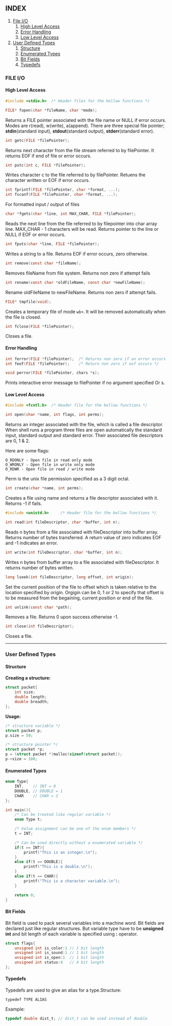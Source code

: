 ## INDEX ##

1. [File I/O](https://github.com/aagontuk/cheatsheets/blob/master/C_programming.md#file-io)
    1. [High Level Access](https://github.com/aagontuk/cheatsheets/blob/master/C_programming.md#high-level-access)
    2. [Error Handling](https://github.com/aagontuk/cheatsheets/blob/master/C_programming.md#error-handling)
    3. [Low Level Access](https://github.com/aagontuk/cheatsheets/blob/master/C_programming.md#low-level-access)
2. [User Defined Types](https://github.com/aagontuk/cheatsheets/blob/master/C_programming.md#user-defined-types)
    1. [Structure](https://github.com/aagontuk/cheatsheets/blob/master/C_programming.md#structure)
    2. [Enumerated Types](https://github.com/aagontuk/cheatsheets/blob/master/C_programming.md#enumerated-types)
    3. [Bit Fields](https://github.com/aagontuk/cheatsheets/blob/master/C_programming.md#bit-fields)
    4. [Typedefs](https://github.com/aagontuk/cheatsheets/blob/master/C_programming.md#typedefs)

### FILE I/O ###

#### High Level Access ####

```c
#include <stdio.h>	/* Header files for the bellow functions */
```

```c
FILE* fopen(char *fileName, char *mode);
```

Returns a FILE pointer associated with the file name or NULL if error occurs. Modes are r(read), w(write), a(append).
There are three special file pointer; **stdin**(standard input), **stdout**(standard output), **stderr**(standard error).

```c
int getc(FILE *filePointer);
```

Returns next character from the file stream referred to by filePointer. It returns EOF if end of file or error occurs.

```c
int putc(int c, FILE *filePointer);
```

Writes character c to the file referred to by filePointer. Retuens the character written or EOF if error occurs.

```c
int fprintf(FILE *filePointer, char *format, ...);
int fscanf(FILE *filePointer, char *format, ...);
```

For formatted input / output of files

```c
char *fgets(char *line, int MAX_CHAR, FILE *filePointer);
```

Reads the next line from the file referred to by filepointer into char array line. MAX_CHAR - 1 characters will be read.
Returns pointer to the line or NULL if EOF or error occurs.

```c
int fputs(char *line, FILE *filePointer);
```

Writes a string to a file. Returns EOF if error occurs, zero otherwise.

```c
int remove(const char *fileName);
```

Removes fileName from file system. Returns non zero if attempt fails

```c
int rename(const char *oldFileName, const char *newFileName);
```

Rename oldFileName to newFileName. Returns non zero if attempt fails.

```c
FILE* tmpfile(void);
```

Creates a temporary file of mode `wb+`. It will be removed automatically when the file is closed.

```c
int fclose(FILE *filePointer);
```

Closes a file.

#### Error Handling ####

```c
int ferror(FILE *filePointer);	/* Returns non zero if an error occurs */
int feof(FILE *filePointer);	/* Return non zero if eof occurs */
```
```c
void perror(FILE *filePointer, chars *s);
```

Prints interactive error message to filePointer if no argument specified Or s.

#### Low Level Access ####

```c
#include <fcntl.h>	/* Header file for the bellow functions */
```

```c
int open(char *name, int flags, int perms);
```

Returns an integer associated with the file, which is called a file descriptor.
When shell runs a program three files are open automatically the standard input, standard output and standard error.
Their associated file descriptors are 0, 1 & 2.

Here are some flags:
```
O_RDONLY - Open file in read only mode
O_WRONLY - Open file in write only mode
O_RDWR - Open file in read / write mode
```

Perm is the unix file permission specified as a 3 digit octal.

```c
int create(char *name, int perms);
```

Creates a file using name and returns a file descriptor associated with it. Returns -1 if fails.

```c
#include <unistd.h>		/* Header file for the bellow functions */
```

```c
int read(int fileDescriptor, char *buffer, int n);
```

Reads n bytes from a file associated with fileDescriptor into buffer array. Returns number of bytes transferred.
A return value of zero indicates EOF and -1 indicates an error.

```c
int write(int fileDescriptor, char *buffer, int n);
```

Writes n bytes from buffer array to a file associated with fileDescriptor. It returns number of bytes written.

```c
long lseek(int fileDescriptor, long offset, int origin);
```

Set the current position of the file to offset which is taken relative to the location specified by origin.
Orgigin can be 0, 1 or 2 to specify that offset is to be measured from the begaining, current position or end of the file.

```c
int unlink(const char *path);
```

Removes a file. Returns 0 upon success otherwise -1.

```c
int close(int fileDescriptor);
```

Closes a file.

---

### User Defined Types ###

#### Structure ####

**Creating a structure:**
```c
struct packet{
	int size;
	double length;
	double breadth;
};
```

**Usage:**
```c
/* structure variable */
struct packet p;
p.size = 50;

/* structure pointer */
struct packet *p;
p = (struct packet *)malloc(sizeof(struct packet));
p->size = 100;
```

#### Enumerated Types ####

```c
enum Type{
	INT,	// INT = 0
	DOUBLE,	// DOUBLE = 1
	CHAR	// CHAR = 2
};

int main(){
	/* Can be treated like regular variable */
	enum Type t;

	/* Value assignment can be one of the enum members */
	t = INT;

	/* Can be used directly without a enumerated variable */
	if(t == INT){
		printf("This is an integer.\n");
	}
	else if(t == DOUBLE){
		printf("This is a double.\n");
	}
	else if(t == CHAR){
		printf("This is a character variable.\n");
	}

	return 0;
}
```

#### Bit Fields ####

Bit field is used to pack several variables into a machine word. Bit fields are declared just like regular structures. But variable type have to be **unsigned int** and bit length of each variable is specified using **:** operator.

```c
struct flags{
	unsigned int is_color:1	// 1 bit length
	unsigned int is_sound:1	// 1 bit length
	unsigned int is_open:1	// 1 bit length
	unsigned int status:4	// 4 bit length
};
```

#### Typedefs ####

Typedefs are used to give an alias for a type.Structure:

```
typedef TYPE ALIAS
```

Example:

```c
typedef double dist_t; // dist_t can be used instead of double
```

